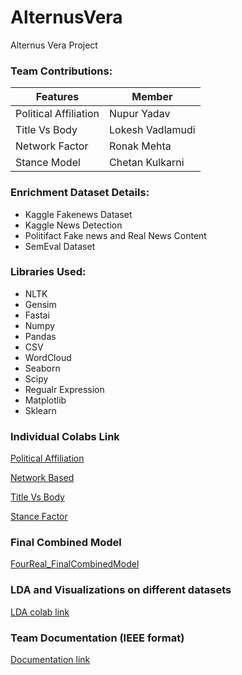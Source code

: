 # AlternusVera
Alternus Vera Project

### **Team Contributions:**

|Features  |  Member |
|-----|-----|
| Political Affiliation                         |  Nupur Yadav |  
| Title Vs Body                   |  Lokesh Vadlamudi  |  
|   Network Factor                           |  Ronak Mehta 
| Stance Model                 |  Chetan Kulkarni |  


### **Enrichment Dataset Details:**

- Kaggle Fakenews Dataset
- Kaggle News Detection
- Politifact Fake news and Real News Content
- SemEval Dataset


### **Libraries Used:**

- NLTK 
- Gensim 
- Fastai
- Numpy
- Pandas
- CSV
- WordCloud
- Seaborn
- Scipy
- Regualr Expression
- Matplotlib
- Sklearn 

### **Individual Colabs Link**

[Political Affiliation](https://github.com/nupursjsu/AlternusVera/blob/master/Political_Affiliation_NupurYadav(2).ipynb)

[Network Based](https://github.com/nupursjsu/AlternusVera/blob/master/Alternus_Vera_Network_Based.ipynb)

[Title Vs Body](https://github.com/nupursjsu/AlternusVera/blob/master/LokiFinalSprint4AV.ipynb)

[Stance Factor](https://github.com/nupursjsu/AlternusVera/blob/master/Stance_To_Fakeness.ipynb)

### **Final Combined Model**

[FourReal_FinalCombinedModel](https://github.com/nupursjsu/AlternusVera/blob/master/FourReal_AlternusVera.ipynb)

### **LDA and Visualizations on different datasets**

[LDA colab link](https://github.com/nupursjsu/AlternusVera/blob/master/Topic_Modeling_Visualizations_for_Alternus_Vera.ipynb)

### **Team Documentation (IEEE format)**

[Documentation link](https://github.com/nupursjsu/AlternusVera/blob/master/Alternus%20Vera%20FourReal.docx)

